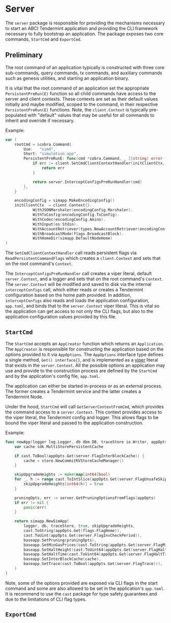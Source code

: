 # Server

The `server` package is responsible for providing the mechanisms necessary to
start an ABCI Tendermint application and providing the CLI framework necessary
to fully bootstrap an application. The package exposes two core commands, `StartCmd`
and `ExportCmd`.

## Preliminary

The root command of an application typically is constructed with three core
sub-commands, query commands, tx commands, and auxiliary commands such as genesis
utilities, and starting an application binary.

It is vital that the root command of an application set the appropriate `PersistentPreRun(E)`
function so all child commands have access to the server and client contexts.
These contexts are set as their default values initially and maybe modified,
scoped to the command, in their respective `PersistentPreRun(E)` functions. Note,
the `client.Context` is typically pre-populated with "default" values that may be
useful for all commands to inherit and override if necessary.

Example:

```go
var (
	rootCmd = &cobra.Command{
		Use:   "simd",
		Short: "simulation app",
		PersistentPreRunE: func(cmd *cobra.Command, _ []string) error {
			if err := client.SetCmdClientContextHandler(initClientCtx, cmd); err != nil {
				return err
			}

			return server.InterceptConfigsPreRunHandler(cmd)
		},
	}

	encodingConfig = simapp.MakeEncodingConfig()
	initClientCtx  = client.Context{}.
			WithJSONMarshaler(encodingConfig.Marshaler).
			WithTxConfig(encodingConfig.TxConfig).
			WithCodec(encodingConfig.Amino).
			WithInput(os.Stdin).
			WithAccountRetriever(types.NewAccountRetriever(encodingConfig.Marshaler)).
			WithBroadcastMode(flags.BroadcastBlock).
			WithHomeDir(simapp.DefaultNodeHome)
)
```

The `SetCmdClientContextHandler` call reads persistent flags via `ReadPersistentCommandFlags`
which creates a `client.Context` and sets that on the root command's `Context`.

The `InterceptConfigsPreRunHandler` call creates a viper literal, default `server.Context`,
and a logger and sets that on the root command's `Context`. The `server.Context`
will be modified and saved to disk via the internal `interceptConfigs` call, which
either reads or creates a Tendermint configuration based on the home path provided.
In addition, `interceptConfigs` also reads and loads the application configuration,
`app.toml`, and binds that to the `server.Context` viper literal. This is vital
so the application can get access to not only the CLI flags, but also to the
application configuration values provided by this file.

## `StartCmd`

The `StartCmd` accepts an `AppCreator` function which returns an `Application`.
The `AppCreator` is responsible for constructing the application based on the
options provided to it via `AppOptions`. The `AppOptions` interface type defines
a single method, `Get() interface{}`, and is implemented as a [viper](https://github.com/spf13/viper)
literal that exists in the `server.Context`. All the possible options an application
may use and provide to the construction process are defined by the `StartCmd`
and by the application's config file, `app.toml`.

The application can either be started in-process or as an external process. The
former creates a Tendermint service and the latter creates a Tendermint Node.

Under the hood, `StartCmd` will call `GetServerContextFromCmd`, which provides
the command access to a `server.Context`. This context provides access to the
viper literal, the Tendermint config and logger. This allows flags to be bound
the viper literal and passed to the application construction.

Example:

```go
func newApp(logger log.Logger, db dbm.DB, traceStore io.Writer, appOpts server.AppOptions) server.Application {
	var cache sdk.MultiStorePersistentCache

	if cast.ToBool(appOpts.Get(server.FlagInterBlockCache)) {
		cache = store.NewCommitKVStoreCacheManager()
	}

	skipUpgradeHeights := make(map[int64]bool)
	for _, h := range cast.ToIntSlice(appOpts.Get(server.FlagUnsafeSkipUpgrades)) {
		skipUpgradeHeights[int64(h)] = true
	}

	pruningOpts, err := server.GetPruningOptionsFromFlags(appOpts)
	if err != nil {
		panic(err)
	}

	return simapp.NewSimApp(
		logger, db, traceStore, true, skipUpgradeHeights,
		cast.ToString(appOpts.Get(flags.FlagHome)),
		cast.ToUint(appOpts.Get(server.FlagInvCheckPeriod)),
		baseapp.SetPruning(pruningOpts),
		baseapp.SetMinGasPrices(cast.ToString(appOpts.Get(server.FlagMinGasPrices))),
		baseapp.SetHaltHeight(cast.ToUint64(appOpts.Get(server.FlagHaltHeight))),
		baseapp.SetHaltTime(cast.ToUint64(appOpts.Get(server.FlagHaltTime))),
		baseapp.SetInterBlockCache(cache),
		baseapp.SetTrace(cast.ToBool(appOpts.Get(server.FlagTrace))),
	)
}
```

Note, some of the options provided are exposed via CLI flags in the start command
and some are also allowed to be set in the application's `app.toml`. It is recommend
to use the `cast` package for type safety guarantees and due to the limitations of
CLI flag types.

## `ExportCmd`
